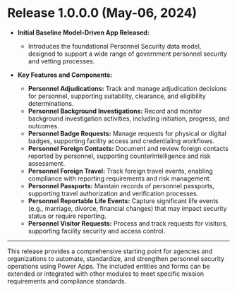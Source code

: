 
# Release 1.0.0.0 (May-06, 2024)

- **Initial Baseline Model-Driven App Released:**
	- Introduces the foundational Personnel Security data model, designed to support a wide range of government personnel security and vetting processes.

- **Key Features and Components:**
	- **Personnel Adjudications:** Track and manage adjudication decisions for personnel, supporting suitability, clearance, and eligibility determinations.
	- **Personnel Background Investigations:** Record and monitor background investigation activities, including initiation, progress, and outcomes.
	- **Personnel Badge Requests:** Manage requests for physical or digital badges, supporting facility access and credentialing workflows.
	- **Personnel Foreign Contacts:** Document and review foreign contacts reported by personnel, supporting counterintelligence and risk assessment.
	- **Personnel Foreign Travel:** Track foreign travel events, enabling compliance with reporting requirements and risk management.
	- **Personnel Passports:** Maintain records of personnel passports, supporting travel authorization and verification processes.
	- **Personnel Reportable Life Events:** Capture significant life events (e.g., marriage, divorce, financial changes) that may impact security status or require reporting.
	- **Personnel Visitor Requests:** Process and track requests for visitors, supporting facility security and access control.

---

This release provides a comprehensive starting point for agencies and organizations to automate, standardize, and strengthen personnel security operations using Power Apps. The included entities and forms can be extended or integrated with other modules to meet specific mission requirements and compliance standards.